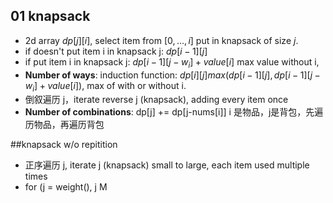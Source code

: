 ## 01 knapsack
- 2d array $dp[j][i]$, select item from $[0, ..., i]$ put in knapsack of size $j$.
- if doesn't put item i in knapsack j: $dp[i-1][j]$
- if put item i in knapsack j: $dp[i-1][j-w_i] + value[i]$ max value without i, 
- **Number of ways**: induction function: $dp[i][j] max(dp[i-1][j], dp[i-1][j-w_i] + value[i])$, max of with or without i. 
- 倒叙遍历 j，iterate reverse j (knapsack), adding every item once
- **Number of combinations**: dp[j] += dp[j-nums[i]] i 是物品，j是背包，先遍历物品，再遍历背包

##knapsack w/o repitition
- 正序遍历 j, iterate j (knapsack) small to large, each item used multiple times
- for (j = weight(), j M 
